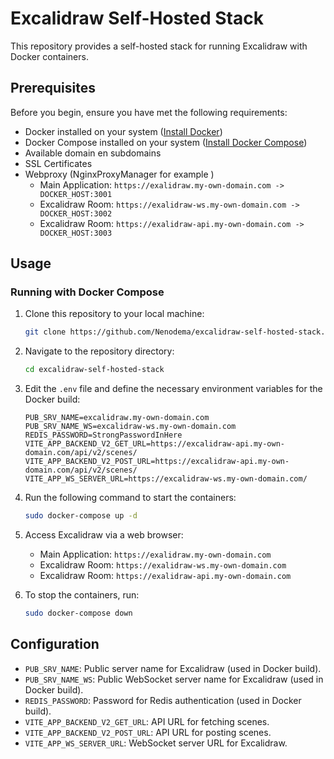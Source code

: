 # Excalidraw Self-Hosted Stack

This repository provides a self-hosted stack for running Excalidraw with Docker containers.

## Prerequisites

Before you begin, ensure you have met the following requirements:

- Docker installed on your system ([Install Docker](https://docs.docker.com/get-docker/))
- Docker Compose installed on your system ([Install Docker Compose](https://docs.docker.com/compose/install/))
- Available domain en subdomains
- SSL Certificates
- Webproxy (NginxProxyManager for example )
  - Main Application: `https://exalidraw.my-own-domain.com -> DOCKER_HOST:3001`
  - Excalidraw Room: `https://exalidraw-ws.my-own-domain.com -> DOCKER_HOST:3002`
  - Excalidraw Room: `https://exalidraw-api.my-own-domain.com -> DOCKER_HOST:3003`

## Usage

### Running with Docker Compose

1. Clone this repository to your local machine:

    ```bash
    git clone https://github.com/Nenodema/excalidraw-self-hosted-stack.git
    ```

2. Navigate to the repository directory:

    ```bash
    cd excalidraw-self-hosted-stack
    ```

3. Edit the `.env` file and define the necessary environment variables for the Docker build:

    ```dotenv
    PUB_SRV_NAME=excalidraw.my-own-domain.com
    PUB_SRV_NAME_WS=excalidraw-ws.my-own-domain.com
    REDIS_PASSWORD=StrongPasswordInHere
    VITE_APP_BACKEND_V2_GET_URL=https://excalidraw-api.my-own-domain.com/api/v2/scenes/
    VITE_APP_BACKEND_V2_POST_URL=https://excalidraw-api.my-own-domain.com/api/v2/scenes/
    VITE_APP_WS_SERVER_URL=https://excalidraw-ws.my-own-domain.com/

    ```

4. Run the following command to start the containers:

    ```bash
    sudo docker-compose up -d
    ```

5. Access Excalidraw via a web browser:

    - Main Application: `https://exalidraw.my-own-domain.com`
    - Excalidraw Room: `https://exalidraw-ws.my-own-domain.com`
    - Excalidraw Room: `https://exalidraw-api.my-own-domain.com`


6. To stop the containers, run:

    ```bash
    sudo docker-compose down
    ```

## Configuration

- `PUB_SRV_NAME`: Public server name for Excalidraw (used in Docker build).
- `PUB_SRV_NAME_WS`: Public WebSocket server name for Excalidraw (used in Docker build).
- `REDIS_PASSWORD`: Password for Redis authentication (used in Docker build).
- `VITE_APP_BACKEND_V2_GET_URL`: API URL for fetching scenes.
- `VITE_APP_BACKEND_V2_POST_URL`: API URL for posting scenes.
- `VITE_APP_WS_SERVER_URL`: WebSocket server URL for Excalidraw.
